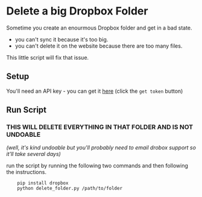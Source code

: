 # Delete a big Dropbox Folder

Sometime you create an enourmous Dropbox folder and get in a bad state.
 - you can't sync it because it's too big. 
 - you can't delete it on the website because there are too many files.

This little script will fix that issue.


## Setup

You'll need an API key - you can get it [here](https://dropbox.github.io/dropbox-api-v2-explorer/#files_delete_v2) (click the `get token` button)


## Run Script

### __THIS WILL DELETE EVERYTHING IN THAT FOLDER AND IS NOT UNDOABLE__
_(well, it's kind undoable but you'll probably need to email drobox support so it'll take several days)_

run the script by running the following two commands and then following the instructions.

```
    pip install dropbox
    python delete_folder.py /path/to/folder
```

